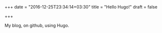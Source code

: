 +++
date = "2016-12-25T23:34:14+03:30"
title = "Hello Hugo!"
draft = false

+++

My blog, on github, using Hugo.


